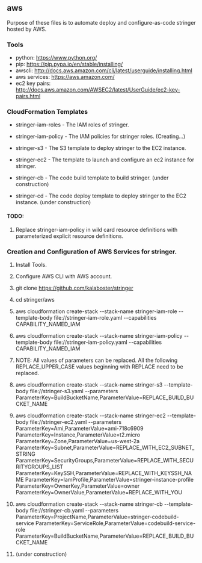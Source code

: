 ## aws

Purpose of these files is to automate deploy and configure-as-code stringer hosted by AWS.


### Tools

- python: https://www.python.org/
- pip: https://pip.pypa.io/en/stable/installing/
- awscli: http://docs.aws.amazon.com/cli/latest/userguide/installing.html
- aws services: https://aws.amazon.com/
- ec2 key pairs: http://docs.aws.amazon.com/AWSEC2/latest/UserGuide/ec2-key-pairs.html

### CloudFormation Templates

- stringer-iam-roles - The IAM roles of stringer.

- stringer-iam-policy - The IAM policies for stringer roles. (Creating...)

- stringer-s3 - The S3 template to deploy stringer to the EC2 instance.

- stringer-ec2 - The template to launch and configure an ec2 instance for stringer.

- stringer-cb - The code build template to build stringer. (under construction)

- stringer-cd - The code deploy template to deploy stringer to the EC2 instance. (under construction)


#### TODO:
1. Replace stringer-iam-policy in wild card resource definitions with parameterized explicit resource definitions.

### Creation and Configuration of AWS Services for stringer.


1. Install Tools.

2. Configure AWS CLI with AWS account.

3. git clone https://github.com/kalaboster/stringer

4. cd stringer/aws

5. aws cloudformation create-stack --stack-name stringer-iam-role --template-body file://stringer-iam-role.yaml --capabilities CAPABILITY_NAMED_IAM

6. aws cloudformation create-stack --stack-name stringer-iam-policy --template-body file://stringer-iam-policy.yaml --capabilities CAPABILITY_NAMED_IAM

7. NOTE: All values of parameters can be replaced. All the following REPLACE_UPPER_CASE values beginning with REPLACE need to be replaced.

8. aws cloudformation create-stack --stack-name stringer-s3 --template-body file://stringer-s3.yaml  --parameters ParameterKey=BuildBucketName,ParameterValue=REPLACE_BUILD_BUCKET_NAME

9. aws cloudformation create-stack --stack-name stringer-ec2 --template-body file://stringer-ec2.yaml  --parameters ParameterKey=Ami,ParameterValue=ami-718c6909 ParameterKey=Instance,ParameterValue=t2.micro ParameterKey=Zone,ParameterValue=us-west-2a ParameterKey=Subnet,ParameterValue=REPLACE_WITH_EC2_SUBNET_STRING ParameterKey=SecurityGroups,ParameterValue=REPLACE_WITH_SECURITYGROUPS_LIST ParameterKey=KeySSH,ParameterValue=REPLACE_WITH_KEYSSH_NAME ParameterKey=IamProfile,ParameterValue=stringer-instance-profile ParameterKey=OwnerKey,ParameterValue=owner ParameterKey=OwnerValue,ParameterValue=REPLACE_WITH_YOU

10. aws cloudformation create-stack --stack-name stringer-cb --template-body file://stringer-cb.yaml --parameters ParameterKey=ProjectName,ParameterValue=stringer-codebuild-service  ParameterKey=ServiceRole,ParameterValue=codebuild-service-role ParameterKey=BuildBucketName,ParameterValue=REPLACE_BUILD_BUCKET_NAME

11. (under construction)